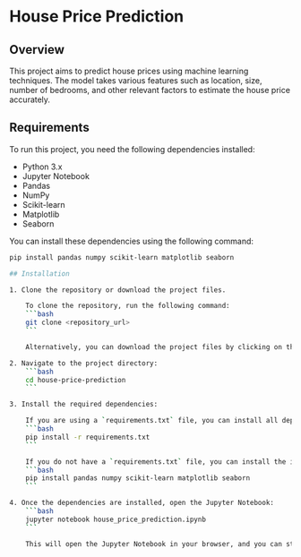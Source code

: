 
# House Price Prediction

## Overview
This project aims to predict house prices using machine learning techniques. The model takes various features such as location, size, number of bedrooms, and other relevant factors to estimate the house price accurately.

## Requirements
To run this project, you need the following dependencies installed:

- Python 3.x
- Jupyter Notebook
- Pandas
- NumPy
- Scikit-learn
- Matplotlib
- Seaborn

You can install these dependencies using the following command:

```bash
pip install pandas numpy scikit-learn matplotlib seaborn

## Installation

1. Clone the repository or download the project files.

    To clone the repository, run the following command:
    ```bash
    git clone <repository_url>
    ```

    Alternatively, you can download the project files by clicking on the **Download ZIP** button on GitHub.

2. Navigate to the project directory:
    ```bash
    cd house-price-prediction
    ```

3. Install the required dependencies:

    If you are using a `requirements.txt` file, you can install all dependencies in one go by running:
    ```bash
    pip install -r requirements.txt
    ```

    If you do not have a `requirements.txt` file, you can install the individual dependencies using `pip`:
    ```bash
    pip install pandas numpy scikit-learn matplotlib seaborn
    ```

4. Once the dependencies are installed, open the Jupyter Notebook:
    ```bash
    jupyter notebook house_price_prediction.ipynb
    ```

    This will open the Jupyter Notebook in your browser, and you can start working with the code.
